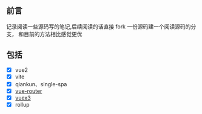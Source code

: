 ## 前言

记录阅读一些源码写的笔记,后续阅读的话直接 fork 一份源码建一个阅读源码的分支， 和目前的方法相比感觉更优

## 包括

- [x] vue2
- [x] vite
- [x] qiankun、single-spa
- [x] [vue-router](https://github.com/wkstudy/vue-router/tree/comment-wk)
- [x] [vuex3](https://github.com/wkstudy/vuex/tree/comment-wk)
- [x] rollup

